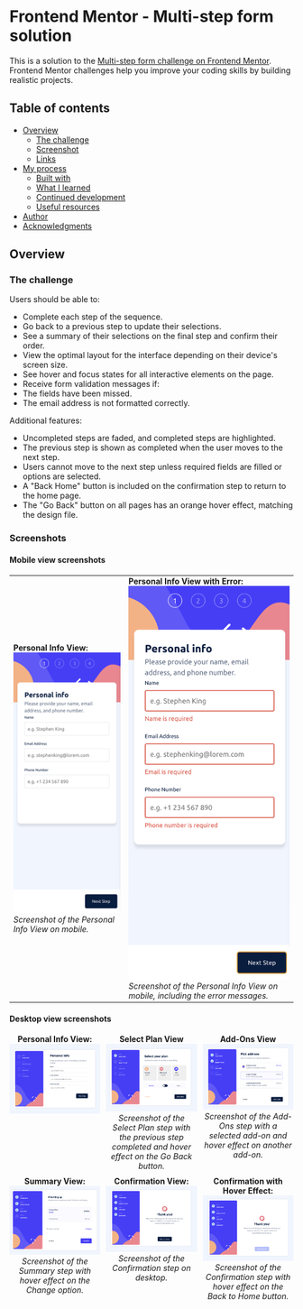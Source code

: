# Frontend Mentor - Multi-step form solution

This is a solution to the [Multi-step form challenge on Frontend Mentor](https://www.frontendmentor.io/challenges/multistep-form-YVAnSdqQBJ). Frontend Mentor challenges help you improve your coding skills by building realistic projects.

## Table of contents

- [Overview](#overview)
  - [The challenge](#the-challenge)
  - [Screenshot](#screenshot)
  - [Links](#links)
- [My process](#my-process)
  - [Built with](#built-with)
  - [What I learned](#what-i-learned)
  - [Continued development](#continued-development)
  - [Useful resources](#useful-resources)
- [Author](#author)
- [Acknowledgments](#acknowledgments)

## Overview

### The challenge

Users should be able to:

- Complete each step of the sequence.
- Go back to a previous step to update their selections.
- See a summary of their selections on the final step and confirm their order.
- View the optimal layout for the interface depending on their device's screen size.
- See hover and focus states for all interactive elements on the page.
- Receive form validation messages if:
- The fields have been missed.
- The email address is not formatted correctly.

Additional features:

- Uncompleted steps are faded, and completed steps are highlighted.
- The previous step is shown as completed when the user moves to the next step.
- Users cannot move to the next step unless required fields are filled or options are selected.
- A "Back Home" button is included on the confirmation step to return to the home page.
- The "Go Back" button on all pages has an orange hover effect, matching the design file.

### Screenshots

#### Mobile view screenshots

<table>
  <tr>
    <td>
      <strong>Personal Info View:</strong><br>
      <img src="src/images/mobile-personal-info-view.png" alt="Mobile Personal Info View" width="300"/><br>
      <em>Screenshot of the Personal Info View on mobile.</em>
    </td>
    <td>
      <strong>Personal Info View with Error:</strong><br>
      <img src="src/images/mobile-error-screenshot.png" alt="Mobile Personal Info View with Error" width="300"/><br>
      <em>Screenshot of the Personal Info View on mobile, including the error messages.</em>
    </td>
  </tr>
</table>

#### Desktop view screenshots

<div style="display: grid; grid-template-columns: repeat(3, 1fr); gap: 10px;">

  <div style="text-align: center;">
    <strong>Personal Info View:</strong><br>
    <img src="src/images/personal-info-view-desktop.png" alt="Desktop Personal Info View" style="width: 100%; height: auto;"/><br>
  </div>

  <div style="text-align: center;">
    <strong>Select Plan View</strong><br>
    <img src="src/images/select-plan-view-desktop.png" alt="Desktop Select Plan with Previous Step Completed" style="width: 100%; height: auto;"/><br>
    <em>Screenshot of the Select Plan step with the previous step completed and hover effect on the Go Back button.</em>
  </div>

  <div style="text-align: center;">
    <strong>Add-Ons View</strong><br>
    <img src="src/images/add-ons-view-desktop.png" alt="Desktop Add-Ons with Selected Add and Hover Effect" style="width: 100%; height: auto;"/><br>
    <em>Screenshot of the Add-Ons step with a selected add-on and hover effect on another add-on.</em>
  </div>

  <div style="text-align: center;">
    <strong>Summary View:</strong><br>
    <img src="src/images/summary-view-desktop.png" alt="Desktop Summary with Hover Effect" style="width: 100%; height: auto;"/><br>
    <em>Screenshot of the Summary step with hover effect on the Change option.</em>
  </div>

  <div style="text-align: center;">
    <strong>Confirmation View:</strong><br>
    <img src="src/images/confirmation-view-desktop.png" alt="Desktop Confirmation View" style="width: 100%; height: auto;"/><br>
    <em>Screenshot of the Confirmation step on desktop.</em>
  </div>

  <div style="text-align: center;">
    <strong>Confirmation with Hover Effect:</strong><br>
    <img src="src/images/confirmation-hover-view-desktop.png" alt="Desktop Confirmation with Hover Effect" style="width: 100%; height: auto;"/><br>
    <em>Screenshot of the Confirmation step with hover effect on the Back to Home button.</em>
  </div>
</div>
